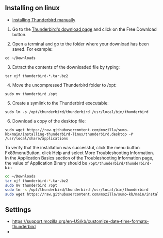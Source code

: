 ## Installing on linux 

- [Installing Thunderbird manually](https://support.mozilla.org/en-US/kb/installing-thunderbird-linux#w_installing-thunderbird-manually-for-advanced-users)

1. Go to the [Thunderbird's download page](https://www.thunderbird.net/download/) and click on the Free Download button.

2. Open a terminal and go to the folder where your download has been saved. For example:

`cd ~/Downloads`

3. Extract the contents of the downloaded file by typing:

`tar xjf thunderbird-*.tar.bz2`

4. Move the uncompressed Thunderbird folder to /opt:

`sudo mv thunderbird /opt`

5. Create a symlink to the Thunderbird executable:

`sudo ln -s /opt/thunderbird/thunderbird /usr/local/bin/thunderbird`

6. Download a copy of the desktop file:

`sudo wget https://raw.githubusercontent.com/mozilla/sumo-kb/main/installing-thunderbird-linux/thunderbird.desktop -P /usr/local/share/applications`

To verify that the installation was successful, click the menu button Fx89menuButton, click Help and select More Troubleshooting Information. In the Application Basics section of the Troubleshooting Information page, the value of Application Binary should be `/opt/thunderbird/thunderbird-bin`

```bash
cd ~/Downloads
tar xjf thunderbird-*.tar.bz2
sudo mv thunderbird /opt
sudo ln -s /opt/thunderbird/thunderbird /usr/local/bin/thunderbird
sudo wget https://raw.githubusercontent.com/mozilla/sumo-kb/main/installing-thunderbird-linux/thunderbird.desktop -P /usr/local/share/applications
```

## Settings

- https://support.mozilla.org/en-US/kb/customize-date-time-formats-thunderbird
- 
